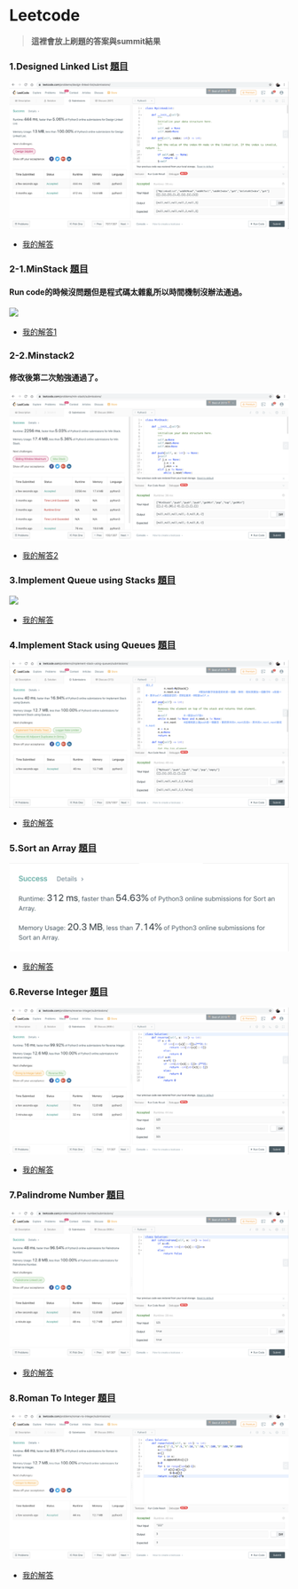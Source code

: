 # Leetcode
> **這裡會放上刷題的答案與summit結果**



### 1.Designed Linked List [題目](https://leetcode.com/problems/design-linked-list/)
![](/LeetCode/Summits/LinkedList.png)
* [我的解答](https://github.com/tonyforreal/Tony-learning-note/blob/master/LeetCode/LinkedList.py)


### 2-1.MinStack [題目](https://leetcode.com/problems/min-stack/)
#### Run code的時候沒問題但是程式碼太雜亂所以時間機制沒辦法通過。
![](/LeetCode/Summits/minstack.png)
* [我的解答1](https://github.com/tonyforreal/Tony-learning-note/blob/master/LeetCode/Minstack1.py)

### 2-2.Minstack2
#### 修改後第二次勉強通過了。
![](/LeetCode/Summits/minstack2.png)
* [我的解答2](https://github.com/tonyforreal/Tony-learning-note/blob/master/LeetCode/Minstack2.py)

### 3.Implement Queue using Stacks [題目](https://leetcode.com/problems/implement-queue-using-stacks/)
![](/LeetCode/Summits/Queue.png)
* [我的解答](https://github.com/tonyforreal/Tony-learning-note/blob/master/LeetCode/Queue.py)

### 4.Implement Stack using Queues [題目](https://leetcode.com/problems/implement-stack-using-queues/)
![](/LeetCode/Summits/implement-stack-using-queues.png)
* [我的解答](https://github.com/tonyforreal/Tony-learning-note/blob/master/LeetCode/Implement-Stack-using-Queues.py)

### 5.Sort an Array [題目](https://leetcode.com/problems/sort-an-array/submissions/)
![](/LeetCode/Summits/SortanArray.png)
* [我的解答](https://github.com/tonyforreal/Tony-learning-note/blob/master/LeetCode/SortAnArray.py)

### 6.Reverse Integer [題目](https://leetcode.com/problems/reverse-integer/)
![](/LeetCode/Summits/reverse-integer.png)
* [我的解答](https://github.com/tonyforreal/Tony-learning-note/blob/master/LeetCode/Reverse-Integer.py)

### 7.Palindrome Number [題目](https://leetcode.com/problems/palindrome-number/)
![](/LeetCode/Summits/palindrome-number.png)
* [我的解答](https://github.com/tonyforreal/Tony-learning-note/blob/master/LeetCode/Palindrome-Number.py)

### 8.Roman To Integer [題目](https://leetcode.com/problems/roman-to-integer/)
![](/LeetCode/Summits/roman-to-integer.png)
* [我的解答](https://github.com/tonyforreal/Tony-learning-note/blob/master/LeetCode/Roman-To-Integer.py)

